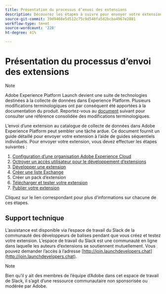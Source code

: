 ```yaml
---
title: Présentation du processus d’envoi des extensions
description: Découvrez les étapes à suivre pour envoyer votre extension dans Adobe Experience Platform du développement à la publication.
source-git-commit: 39d9468e5d512c75c9d540fa5d2bcba4967e2881
workflow-type: tm+mt
source-wordcount: '228'
ht-degree: 41%

---
```


# Présentation du processus d’envoi des extensions

>[!NOTE]
>
>Adobe Experience Platform Launch devient une suite de technologies destinées à la collecte de données dans Experience Platform. Plusieurs modifications terminologiques ont par conséquent été apportées à la documentation du produit. Reportez-vous au [document](../../term-updates.md) suivant pour consulter une référence consolidée des modifications terminologiques.

L’envoi d’une extension au catalogue de collecte de données dans Adobe Experience Platform peut sembler une tâche ardue. Ce document fournit un guide détaillé pour envoyer votre extension à l’aide de guides séquentiels individuels. Pour envoyer votre extension, vous devez effectuer les étapes suivantes :

1. [Configuration d’une organisation Adobe Experience Cloud](./setup.md)
1. [Octroyer un accès utilisateur pour le développement d’extensions](./access.md)
1. [Développer une extension](./develop.md)
1. [Créer une liste Exchange](./create-listing.md)
1. Créer un pack d’extension
1. [Télécharger et tester votre extension](./upload-and-test.md)
1. [Publier votre extension](./release.md)

Cliquez sur le lien correspondant pour plus d’informations sur chacune de ces étapes.

## Support technique

L’assistance est disponible via l’espace de travail du Slack de la communauté des développeurs de balises pendant que vous créez et testez votre extension. L’espace de travail du Slack est une communauté en ligne dans laquelle les auteurs d’extensions se soutiennent mutuellement. Vous pouvez demander l’accès à l’adresse [http://join.launchdevelopers.chat](http://join.launchdevelopers.chat).

>[!NOTE]
>
>Bien qu’il y ait des membres de l’équipe d’Adobe dans cet espace de travail de Slack, il s’agit d’une ressource communautaire non sponsorisée ou modérée par Adobe.
